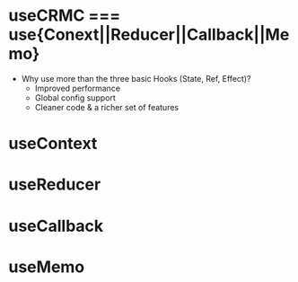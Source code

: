 # useCRMC === use{Conext||Reducer||Callback||Memo}
- Why use more than the three basic Hooks (State, Ref, Effect)?
    - Improved performance
    - Global config support 
    - Cleaner code & a richer set of features

# useContext
# useReducer
# useCallback
# useMemo